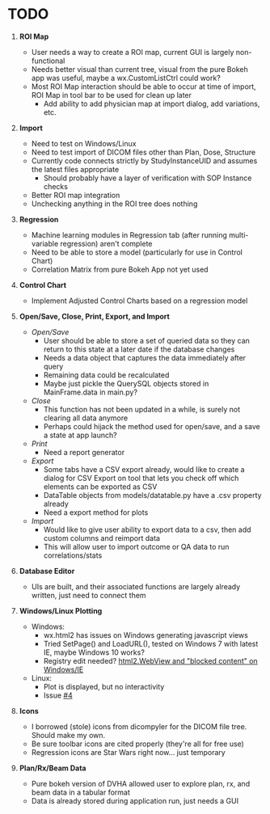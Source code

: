 # TODO

1. **ROI Map**
    * User needs a way to create a ROI map, current GUI is largely non-functional
    * Needs better visual than current tree, visual from the pure Bokeh app was useful, maybe a wx.CustomListCtrl 
    could work?
    * Most ROI Map interaction should be able to occur at time of import, ROI Map in tool bar to be used for 
    clean up later
        * Add ability to add physician map at import dialog, add variations, etc.

2. **Import**
    * Need to test on Windows/Linux
    * Need to test import of DICOM files other than Plan, Dose, Structure
    * Currently code connects strictly by StudyInstanceUID and assumes the latest files appropriate
        * Should probably have a layer of verification with SOP Instance checks
    * Better ROI map integration
    * Unchecking anything in the ROI tree does nothing

3. **Regression**
    * Machine learning modules in Regression tab (after running multi-variable regression) aren't complete 
    * Need to be able to store a model (particularly for use in Control Chart)
    * Correlation Matrix from pure Bokeh App not yet used

4. **Control Chart**
    * Implement Adjusted Control Charts based on a regression model

5. **Open/Save, Close, Print, Export, and Import**
    * *Open/Save*
        * User should be able to store a set of queried data so they can return to this state 
        at a later date if the database changes
        * Needs a data object that captures the data immediately after query
        * Remaining data could be recalculated
        * Maybe just pickle the QuerySQL objects stored in MainFrame.data in main.py?
    * *Close*
        * This function has not been updated in a while, is surely not clearing all data anymore
        * Perhaps could hijack the method used for open/save, and a save a state at app launch?
    * *Print*
        * Need a report generator
    * *Export*
        * Some tabs have a CSV export already, would like to create a dialog for CSV Export on tool that lets 
        you check off which elements can be exported as CSV
        * DataTable objects from models/datatable.py have a .csv property already
        * Need a export method for plots
    * *Import*
        * Would like to give user ability to export data to a csv, then add custom columns and reimport data
        * This will allow user to import outcome or QA data to run correlations/stats

6. **Database Editor**
    * UIs are built, and their associated functions are largely already written, just need to connect them

7. **Windows/Linux Plotting**
    * Windows:
        * wx.html2 has issues on Windows generating javascript views
        * Tried SetPage() and LoadURL(), tested on Windows 7 with latest IE, maybe Windows 10 works?
        * Registry edit needed? [html2.WebView and "blocked content" on Windows/IE](https://groups.google.com/forum/#!topic/wxpython-dev/epBVWHC7l6E)
    * Linux:
        * Plot is displayed, but no interactivity
        * Issue [#4](https://github.com/cutright/DVH-Analytics-Desktop/issues/4)

8. **Icons**
    * I borrowed (stole) icons from dicompyler for the DICOM file tree.  Should make my own.
    * Be sure toolbar icons are cited properly (they're all for free use)
    * Regression icons are Star Wars right now... just temporary

9. **Plan/Rx/Beam Data**
    * Pure bokeh version of DVHA allowed user to explore plan, rx, and beam data in a tabular format
    * Data is already stored during application run, just needs a GUI